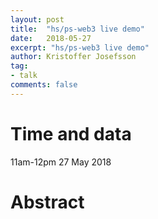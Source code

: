 ```yaml
---
layout: post
title:  "hs/ps-web3 live demo"
date:   2018-05-27
excerpt: "hs/ps-web3 live demo"
author: Kristoffer Josefsson
tag:
- talk
comments: false
---
```


# Time and data
11am-12pm 27 May 2018

# Abstract

